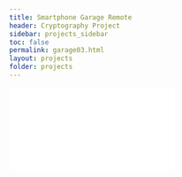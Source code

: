 ```yaml
---
title: Smartphone Garage Remote
header: Cryptography Project
sidebar: projects_sidebar
toc: false
permalink: garage03.html
layout: projects
folder: projects
---
```

<head>
<script>
  function resize(obj) {
    obj.style.height = obj.contentWindow.document.body.scrollHeight + 0 + 'px';
  }
</script>
</head>

<iframe src="pages/projects/garage03_content.html"
        onload="resize(this)"
        frameborder="0"
        scrolling="no"/>
